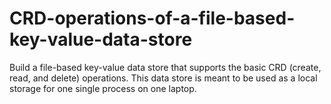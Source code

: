 # CRD-operations-of-a-file-based-key-value-data-store
Build a file-based key-value data store that supports the basic CRD (create, read, and delete) operations. This data store is meant to be used as a local storage for one single process on one laptop.

